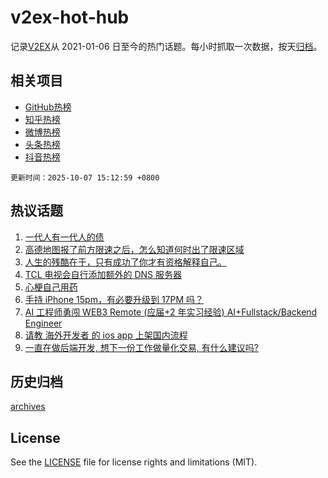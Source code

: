 # v2ex-hot-hub

 记录[V2EX](https://www.v2ex.com/)从 2021-01-06 日至今的热门话题。每小时抓取一次数据，按天[归档](archives)。
 
 ## 相关项目

- [GitHub热榜](https://github.com/lonnyzhang423/github-hot-hub)
- [知乎热榜](https://github.com/lonnyzhang423/zhihu-hot-hub)
- [微博热榜](https://github.com/lonnyzhang423/weibo-hot-hub)
- [头条热榜](https://github.com/lonnyzhang423/toutiao-hot-hub)
- [抖音热榜](https://github.com/lonnyzhang423/douyin-hot-hub)


 `更新时间：2025-10-07 15:12:59 +0800`

## 热议话题

1. [一代人有一代人的债](https://www.v2ex.com/t/1163533)
1. [高德地图报了前方限速之后，怎么知道何时出了限速区域](https://www.v2ex.com/t/1163541)
1. [人生的残酷在于，只有成功了你才有资格解释自己。](https://www.v2ex.com/t/1163572)
1. [TCL 电视会自行添加额外的 DNS 服务器](https://www.v2ex.com/t/1163535)
1. [心梗自己用药](https://www.v2ex.com/t/1163542)
1. [手持 iPhone 15pm，有必要升级到 17PM 吗？](https://www.v2ex.com/t/1163551)
1. [AI 工程师勇闯 WEB3 Remote (应届+2 年实习经验) AI+Fullstack/Backend Engineer](https://www.v2ex.com/t/1163517)
1. [请教 海外开发者 的 ios app 上架国内流程](https://www.v2ex.com/t/1163580)
1. [一直在做后端开发, 想下一份工作做量化交易, 有什么建议吗?](https://www.v2ex.com/t/1163527)

## 历史归档

[archives](archives)

## License

See the [LICENSE](LICENSE) file for license rights and limitations (MIT).
